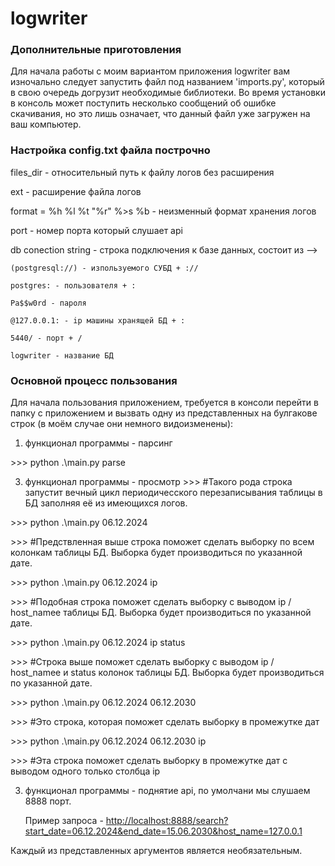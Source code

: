 # logwriter
### Дополнительные приготовления
Для начала работы с моим вариантом приложения logwriter вам изночально следует запустить файл под названием 'imports.py', который в свою очередь догрузит необходимые библиотеки. Во время установки в консоль может поступить несколько сообщений об ошибке скачивания, но это лишь означает, что данный файл уже загружен на ваш компьютер.
### Настройка config.txt файла построчно
files_dir - относительный путь к файлу логов без расширения

ext - расширение файла логов

format = %h %l %t "%r" %>s %b - неизменный формат хранения логов

port - номер порта который слушает api

db conection string - строка подключения к базе данных, состоит из --> 

    (postgresql://) - изпользуемого СУБД + ://
    
    postgres: - пользователя + :
    
    Pa$$w0rd - пароля
    
    @127.0.0.1: - ip машины хранящей БД + :
    
    5440/ - порт + /
    
    logwriter - название БД
### Основной процесс пользования
Для начала пользования приложением, требуется в консоли перейти в папку с приложением и вызвать одну из представленных на булгакове строк (в моём случае они немного видоизменены):

1. функционал программы - парсинг

\>\>\> python .\main.py parse

3. функционал программы - просмотр
\>\>\> #Такого рода строка запустит вечный цикл периодичесского перезаписывания таблицы в БД заполняя её из имеющихся логов.

\>\>\> python .\main.py 06.12.2024

\>\>\> #Предствленная выше строка поможет сделать выборку по всем колонкам таблицы БД. Выборка будет производиться по указанной дате.

\>\>\> python .\main.py 06.12.2024 ip

\>\>\> #Подобная строка поможет сделать выборку с выводом ip / host_namee таблицы БД. Выборка будет производиться по указанной дате.

\>\>\> python .\main.py 06.12.2024 ip status

\>\>\> #Строка выше поможет сделать выборку с выводом ip / host_namee и status колонок таблицы БД. Выборка будет производиться по указанной дате.

\>\>\> python .\main.py 06.12.2024 06.12.2030

\>\>\> #Это строка, которая поможет сделать выборку в промежутке дат

\>\>\> python .\main.py 06.12.2024 06.12.2030 ip

\>\>\> #Эта строка поможет сделать выборку в промежутке дат с выводом одного только столбца ip

3. функционал программы - поднятие api, по умолчани мы слушаем 8888 порт.


   Пример запроса - [http://localhost:8888/search?start_date=06.12.2024&end_date=15.06.2030&host_name=127.0.0.1](http://localhost:8888/search?start_date=15.06.2018&end_date=15.06.2018&host_name=127.0.0.1&status=36)


Каждый из представленных аргументов является необязательным.
